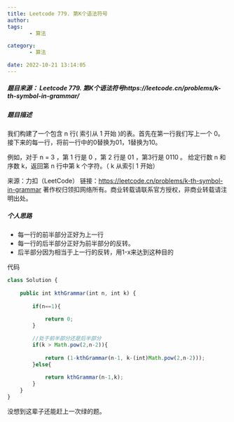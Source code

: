 ```yaml
---
title: Leetcode 779. 第K个语法符号
author: 
tags: 
       - 算法

category: 
       - 算法

date: 2022-10-21 13:14:05
---
```

##### 题目来源： Leetcode 779. 第K个语法符号https://leetcode.cn/problems/k-th-symbol-in-grammar/

##### 题目描述

我们构建了一个包含 n 行( 索引从 1 开始 )的表。首先在第一行我们写上一个 0。接下来的每一行，将前一行中的0替换为01，1替换为10。

例如，对于 n = 3 ，第 1 行是 0 ，第 2 行是 01 ，第3行是 0110 。
给定行数 n 和序数 k，返回第 n 行中第 k 个字符。（ k 从索引 1 开始）

来源：力扣（LeetCode）
链接：https://leetcode.cn/problems/k-th-symbol-in-grammar
著作权归领扣网络所有。商业转载请联系官方授权，非商业转载请注明出处。

##### 个人思路

* 每一行的前半部分正好为上一行
* 每一行的后半部分正好为前半部分的反转。
* 后半部分因为相当于上一行的反转，用1-x来达到这种目的

代码
```js 
class Solution {
    
    public int kthGrammar(int n, int k) {
    
        if(n==1){
    
            return 0;
        }

		//处于前半部分还是后半部分
        if(k > Math.pow(2,n-2)){
    
            return (1-kthGrammar(n-1, k-(int)Math.pow(2,n-2)));
        }else{
    
            return kthGrammar(n-1,k);
        }
    }
}
```
 
没想到这辈子还能赶上一次绿的题。